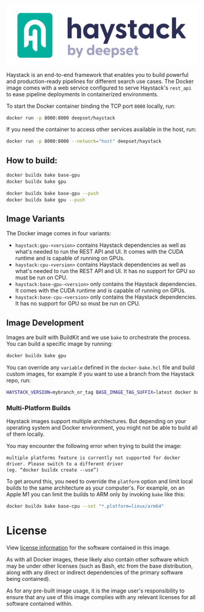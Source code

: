 <p align="center">
  <a href="https://www.deepset.ai/haystack/"><img src="https://raw.githubusercontent.com/deepset-ai/haystack/main/docs/img/haystack_logo_colored.png" alt="Haystack"></a>
</p>

Haystack is an end-to-end framework that enables you to build powerful and production-ready
pipelines for different search use cases. The Docker image comes with a web service
configured to serve Haystack's `rest_api` to ease pipeline deployments in containerized
environments.

To start the Docker container binding the TCP port `8000` locally, run:
```sh
docker run -p 8000:8000 deepset/haystack
```

If you need the container to access other services available in the host, run:
```sh
docker run -p 8000:8000 --network="host" deepset/haystack
```
## How to build:

```sh
docker buildx bake base-gpu 
docker buildx bake gpu 
```

```sh
docker buildx bake base-gpu --push
docker buildx bake gpu --push
```

## Image Variants

The Docker image comes in four variants:
- `haystack:gpu-<version>` contains Haystack dependencies as well as what's needed to run the REST API and UI. It comes with the CUDA runtime and is capable of running on GPUs.
- `haystack:cpu-<version>` contains Haystack dependencies as well as what's needed to run the REST API and UI. It has no support for GPU so must be run on CPU.
- `haystack:base-gpu-<version>` only contains the Haystack dependencies. It comes with the CUDA runtime and is capable of running on GPUs.
- `haystack:base-cpu-<version>` only contains the Haystack dependencies. It has no support for GPU so must be run on CPU.

## Image Development

Images are built with BuildKit and we use `bake` to orchestrate the process.
You can build a specific image by running:
```sh
docker buildx bake gpu
```

You can override any `variable` defined in the `docker-bake.hcl` file and build custom
images, for example if you want to use a branch from the Haystack repo, run:
```sh
HAYSTACK_VERSION=mybranch_or_tag BASE_IMAGE_TAG_SUFFIX=latest docker buildx bake gpu --no-cache
```

### Multi-Platform Builds

Haystack images support multiple architectures. But depending on your operating system and Docker
environment, you might not be able to build all of them locally.

You may encounter the following error when trying to build the image:

```
multiple platforms feature is currently not supported for docker driver. Please switch to a different driver
(eg. “docker buildx create --use”)
```

To get around this, you need to override the `platform` option and limit local builds to the same architecture as
your computer's. For example, on an Apple M1 you can limit the builds to ARM only by invoking `bake` like this:

```sh
docker buildx bake base-cpu --set "*.platform=linux/arm64"
```

# License

View [license information](https://github.com/deepset-ai/haystack/blob/main/LICENSE) for
the software contained in this image.

As with all Docker images, these likely also contain other software which may be under
other licenses (such as Bash, etc from the base distribution, along with any direct or
indirect dependencies of the primary software being contained).

As for any pre-built image usage, it is the image user's responsibility to ensure that any
use of this image complies with any relevant licenses for all software contained within.
